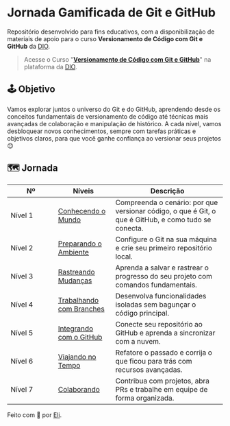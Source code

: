 # Jornada Gamificada de Git e GitHub

Repositório desenvolvido para fins educativos, com a disponibilização de materiais de apoio para o curso **Versionamento de Código com Git e GitHub** da [DIO](https://www.dio.me/).

> Acesse o Curso "[**Versionamento de Código com Git e GitHub**](https://www.dio.me/courses/versionamento-de-codigo-com-git-e-github)" na plataforma da [DIO](https://www.dio.me/).

## 🕹️ Objetivo

Vamos explorar juntos o universo do Git e do GitHub, aprendendo desde os conceitos fundamentais de versionamento de código até técnicas mais avançadas de colaboração e manipulação de histórico. A cada nível, vamos desbloquear novos conhecimentos, sempre com tarefas práticas e objetivos claros, para que você ganhe confiança ao versionar seus projetos 😊

## 🗺️ Jornada

<table><thead><tr><th width="95">Nº</th><th>Níveis</th><th>Descrição</th></tr></thead><tbody><tr><td>Nível 1</td><td><a href="nivel-1-conhecendo-o-universo/o-que-e-versionamento-de-codigo.md">Conhecendo o Mundo</a></td><td>Compreenda o cenário: por que versionar código, o que é Git, o que é GitHub, e como tudo se conecta.</td></tr><tr><td>Nível 2</td><td><a href="nivel-2-preparando-o-ambiente/instalando-o-git.md">Preparando o Ambiente</a></td><td>Configure o Git na sua máquina e crie seu primeiro repositório local.</td></tr><tr><td>Nível 3</td><td><a href="nivel-3-rastreando-mudancas/entendendo-commits-e-status.md">Rastreando Mudanças</a></td><td>Aprenda a salvar e rastrear o progresso do seu projeto com comandos fundamentais.</td></tr><tr><td>Nível 4</td><td><a href="nivel-4-trabalhando-com-branches/criando-uma-nova-branch.md">Trabalhando com Branches</a></td><td>Desenvolva funcionalidades isoladas sem bagunçar o código principal.</td></tr><tr><td>Nível 5</td><td><a href="nivel-5-integrando-com-github/conectando-seu-repositorio-local-ao-github.md">Integrando com o GitHub</a></td><td>Conecte seu repositório ao GitHub e aprenda a sincronizar com a nuvem.</td></tr><tr><td>Nível 6</td><td><a href="nivel-6-viajando-no-tempo/alterando-a-mensagem-de-um-commit.md">Viajando no Tempo</a></td><td>Refatore o passado e corrija o que ficou para trás com recursos avançadas.</td></tr><tr><td>Nível 7</td><td><a href="nivel-7-colaborando/criando-um-pull-request.md">Colaborando</a></td><td>Contribua com projetos, abra PRs e trabalhe em equipe de forma organizada.</td></tr></tbody></table>

Feito com 🧡 por [Eli](https://github.com/elidianaandrade).
